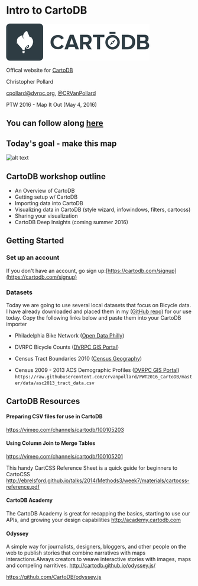 # Intro to CartoDB
![alt text](https://raw.githubusercontent.com/crvanpollard/PWT2016_CartoDB/master/img/cartodb.png)

Offical website for [CartoDB](https://cartodb.com)

Christopher Pollard

cpollard@dvrpc.org, [@CRVanPollard ](https://twitter.com/CRVanPollard)

PTW 2016 - Map It Out (May 4, 2016)

You can follow along [here](https://github.com/crvanpollard/PWT2016_CartoDB)
---
## Today's goal - make this map
![alt text](https://raw.githubusercontent.com/crvanpollard/PWT2016_CartoDB/master/img/toda.png)
## CartoDB workshop outline
- An Overview of CartoDB
- Getting setup w/ CartoDB
- Importing data into CartoDB
- Visualizing data in CartoDB (style wizard, infowindows, filters, cartocss)
- Sharing your visualization
- CartoDB Deep Insights (coming summer 2016)

## Getting Started

### Set up an account
If you don't have an account, go sign up:[https://cartodb.com/signup](https://cartodb.com/signup)  

### Datasets
Today we are going to use several local datasets that focus on Bicycle data.
I have already downloaded and placed them in my ([GitHub repo](https://github.com/crvanpollard/PWT2016_CartoDB/tree/master/data)) for our use today. Copy the following links below and paste them into your CartoDB importer

- Philadelphia Bike Network ([Open Data Philly](https://www.opendataphilly.org/dataset/bike-network))

- DVRPC Bicycle Counts ([DVRPC GIS Portal](http://dvrpc.dvrpcgis.opendata.arcgis.com/datasets/f8cf3245754c4b79a89a04a5d278a450_0))

- Census Tract Boundaries 2010 ([Census Geography](https://www.census.gov/geo/maps-data/data/tiger-line.html))

- Census 2009 - 2013 ACS Demographic Profiles ([DVRPC GIS Portal](http://dvrpc.dvrpcgis.opendata.arcgis.com/datasets/beb54980293b4c0fa5312f0eb8ffbb1f_0))
`https://raw.githubusercontent.com/crvanpollard/PWT2016_CartoDB/master/data/asc2013_tract_data.csv`

## CartoDB Resources
#### Preparing CSV files for use in CartoDB
https://vimeo.com/channels/cartodb/100105203

#### Using Column Join to Merge Tables
https://vimeo.com/channels/cartodb/100105201

This handy CartCSS Reference Sheet is a quick guide for beginners to CartoCSS
http://ebrelsford.github.io/talks/2014/Methods3/week7/materials/cartocss-reference.pdf

#### CartoDB Academy
The CartoDB Academy is great for recapping the basics, starting to use our APIs, and growing your design capabilities
http://academy.cartodb.com

#### Odyssey
A simple way for journalists, designers, bloggers, and other people on the web to publish stories that combine narratives with maps interactions.Always creators to weave interactive stories with images, maps and compeling narritives.
http://cartodb.github.io/odyssey.js/

https://github.com/CartoDB/odyssey.js